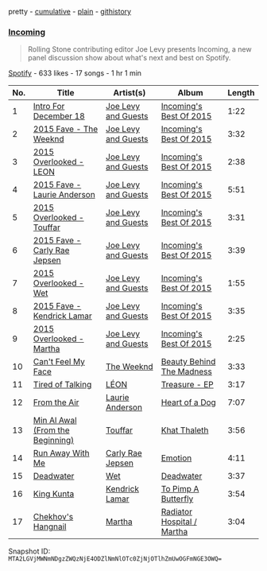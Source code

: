 pretty - [cumulative](/playlists/cumulative/79sVcfxVNazjyK2iBY9l3q.md) - [plain](/playlists/plain/79sVcfxVNazjyK2iBY9l3q) - [githistory](https://github.githistory.xyz/mackorone/spotify-playlist-archive/blob/main/playlists/plain/79sVcfxVNazjyK2iBY9l3q)

### [Incoming](https://open.spotify.com/playlist/79sVcfxVNazjyK2iBY9l3q)

> Rolling Stone contributing editor Joe Levy presents Incoming, a new panel discussion show about what's next and best on Spotify.

[Spotify](https://open.spotify.com/user/spotify) - 633 likes - 17 songs - 1 hr 1 min

| No. | Title | Artist(s) | Album | Length |
|---|---|---|---|---|
| 1 | [Intro For December 18](https://open.spotify.com/track/1B8SkmqwkcYh3od1Hb5pM8) | [Joe Levy and Guests](https://open.spotify.com/artist/4nsPi7d9VK5VtyXtEYM8vR) | [Incoming's Best Of 2015](https://open.spotify.com/album/6Igrj3ro7bvMNEiU6hiV6O) | 1:22 |
| 2 | [2015 Fave \- The Weeknd](https://open.spotify.com/track/1JJqejkKmGNWuMGRKau0Ow) | [Joe Levy and Guests](https://open.spotify.com/artist/4nsPi7d9VK5VtyXtEYM8vR) | [Incoming's Best Of 2015](https://open.spotify.com/album/6Igrj3ro7bvMNEiU6hiV6O) | 3:32 |
| 3 | [2015 Overlooked \- LEON](https://open.spotify.com/track/5Gng2LRLW8FCEQuX8WNQH5) | [Joe Levy and Guests](https://open.spotify.com/artist/4nsPi7d9VK5VtyXtEYM8vR) | [Incoming's Best Of 2015](https://open.spotify.com/album/6Igrj3ro7bvMNEiU6hiV6O) | 2:38 |
| 4 | [2015 Fave \- Laurie Anderson](https://open.spotify.com/track/7knNoOjKO2IN3Pel250emx) | [Joe Levy and Guests](https://open.spotify.com/artist/4nsPi7d9VK5VtyXtEYM8vR) | [Incoming's Best Of 2015](https://open.spotify.com/album/6Igrj3ro7bvMNEiU6hiV6O) | 5:51 |
| 5 | [2015 Overlooked \- Touffar](https://open.spotify.com/track/5OPRiP5HVogJLr6S7oMv9w) | [Joe Levy and Guests](https://open.spotify.com/artist/4nsPi7d9VK5VtyXtEYM8vR) | [Incoming's Best Of 2015](https://open.spotify.com/album/6Igrj3ro7bvMNEiU6hiV6O) | 3:31 |
| 6 | [2015 Fave \- Carly Rae Jepsen](https://open.spotify.com/track/7fQau5HdqcdxWQrPLNxSpH) | [Joe Levy and Guests](https://open.spotify.com/artist/4nsPi7d9VK5VtyXtEYM8vR) | [Incoming's Best Of 2015](https://open.spotify.com/album/6Igrj3ro7bvMNEiU6hiV6O) | 3:39 |
| 7 | [2015 Overlooked \- Wet](https://open.spotify.com/track/4GeYUcbu4SYFClSjkKGiOu) | [Joe Levy and Guests](https://open.spotify.com/artist/4nsPi7d9VK5VtyXtEYM8vR) | [Incoming's Best Of 2015](https://open.spotify.com/album/6Igrj3ro7bvMNEiU6hiV6O) | 1:55 |
| 8 | [2015 Fave \- Kendrick Lamar](https://open.spotify.com/track/6yU0V3HvQDPJCHghljxyRk) | [Joe Levy and Guests](https://open.spotify.com/artist/4nsPi7d9VK5VtyXtEYM8vR) | [Incoming's Best Of 2015](https://open.spotify.com/album/6Igrj3ro7bvMNEiU6hiV6O) | 3:35 |
| 9 | [2015 Overlooked \- Martha](https://open.spotify.com/track/0DYgenkQ1x8zI5jBLT3hsD) | [Joe Levy and Guests](https://open.spotify.com/artist/4nsPi7d9VK5VtyXtEYM8vR) | [Incoming's Best Of 2015](https://open.spotify.com/album/6Igrj3ro7bvMNEiU6hiV6O) | 2:25 |
| 10 | [Can't Feel My Face](https://open.spotify.com/track/6RsWqX8zABZLhZydXxEFOm) | [The Weeknd](https://open.spotify.com/artist/1Xyo4u8uXC1ZmMpatF05PJ) | [Beauty Behind The Madness](https://open.spotify.com/album/28ZKQMoNBB0etKXZ97G2SN) | 3:33 |
| 11 | [Tired of Talking](https://open.spotify.com/track/63MRutmAXJwkxhMhPHoioS) | [LÉON](https://open.spotify.com/artist/4SqTiwOEdYrNayaGMkc7ia) | [Treasure \- EP](https://open.spotify.com/album/0pMPk0E9YCgU1PzxDViKf5) | 3:17 |
| 12 | [From the Air](https://open.spotify.com/track/3CgorztQ4BCnu13fNfrx4m) | [Laurie Anderson](https://open.spotify.com/artist/5hqB3Fxgin9YGYa0mIGf1G) | [Heart of a Dog](https://open.spotify.com/album/0w4DWr5dpNVTRjwhyr2ofL) | 7:07 |
| 13 | [Min Al Awal \(From the Beginning\)](https://open.spotify.com/track/6eltJXRmJbOXRfdIIstZlb) | [Touffar](https://open.spotify.com/artist/0HKLtuKDmJbDy73M3atsyI) | [Khat Thaleth](https://open.spotify.com/album/0EOfRX8iTVuKMmG9GXD342) | 3:56 |
| 14 | [Run Away With Me](https://open.spotify.com/track/5e0vgBWfwToyphURwynSXa) | [Carly Rae Jepsen](https://open.spotify.com/artist/6sFIWsNpZYqfjUpaCgueju) | [Emotion](https://open.spotify.com/album/6UjZgFbK6CQptu8aOobzPV) | 4:11 |
| 15 | [Deadwater](https://open.spotify.com/track/2dB5GYSO8IdZazyTp8YhgB) | [Wet](https://open.spotify.com/artist/2i9uaNzfUtuApAjEf1omV8) | [Deadwater](https://open.spotify.com/album/3HvOd1OUOpqbqi1c0fWvXA) | 3:37 |
| 16 | [King Kunta](https://open.spotify.com/track/0N3W5peJUQtI4eyR6GJT5O) | [Kendrick Lamar](https://open.spotify.com/artist/2YZyLoL8N0Wb9xBt1NhZWg) | [To Pimp A Butterfly](https://open.spotify.com/album/7ycBtnsMtyVbbwTfJwRjSP) | 3:54 |
| 17 | [Chekhov's Hangnail](https://open.spotify.com/track/5wmYcJ9Wi2VflDXPCxDGSM) | [Martha](https://open.spotify.com/artist/13pUNMhUQ52yyV50VbuhtK) | [Radiator Hospital / Martha](https://open.spotify.com/album/2CzM2TSBCHnenSFLIgtaZu) | 3:04 |

Snapshot ID: `MTA2LGVjMWNmNDgzZWQzNjE4ODZlNmNlOTc0ZjNjOTlhZmUwOGFmNGE3OWQ=`
